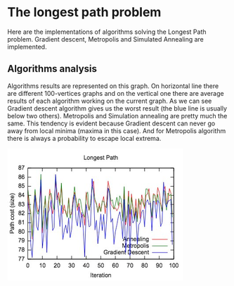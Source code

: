 # The longest path problem
Here are the implementations of algorithms solving the Longest Path problem.
Gradient descent, Metropolis and Simulated Annealing are implemented.
## Algorithms analysis
Algorithms results are represented on this graph. On horizontal line there are different 100-vertices graphs and on the vertical one there are average results of each algorithm working on the current graph. As we can see Gradient descent algorithm gives us the worst result (the blue line is usually below two others). Metropolis and Simulation annealing are pretty much the same. This tendency is evident because Gradient descent can never go away from local minima (maxima in this case). And for Metropolis algorithm there is always a probability to escape local extrema.


![](https://github.com/topshik/longest_path/blob/master/gr1.jpg)
